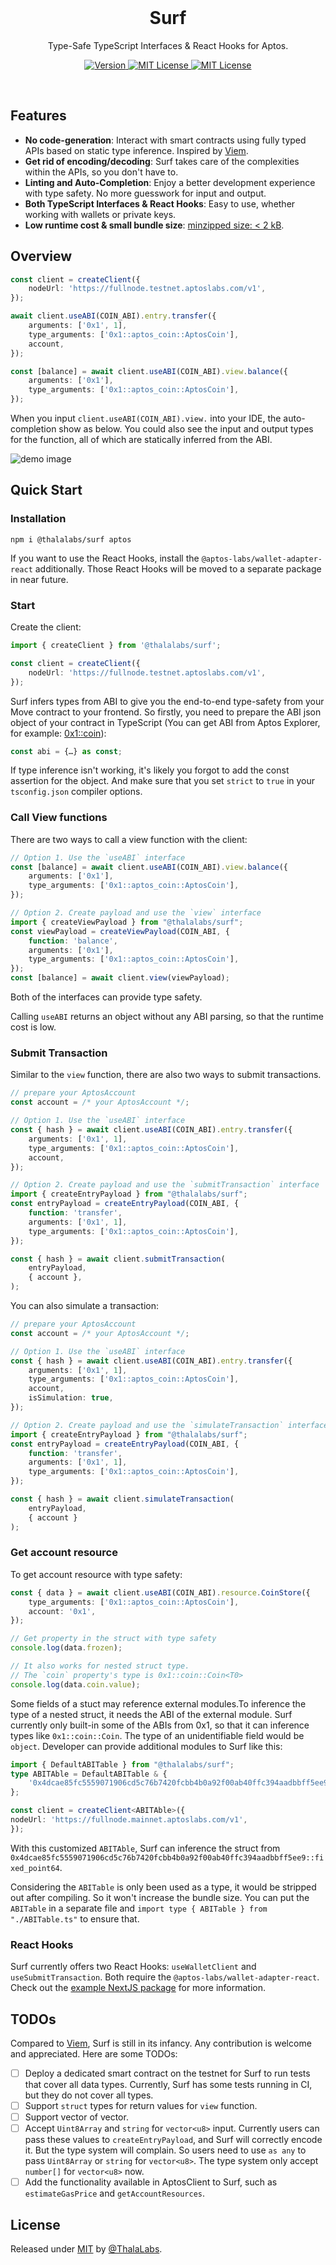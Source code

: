 <br/>

<h1 align="center">
  Surf
</h1>

<p align="center">
  Type-Safe TypeScript Interfaces & React Hooks for Aptos.
<p>

<p align="center">
  <a href="https://www.npmjs.com/package/@thalalabs/surf">
      <img src="https://img.shields.io/npm/v/@thalalabs/surf?colorA=2c8af7&colorB=2c8af7&style=flat" alt="Version">
  </a>
  <a href="https://github.com/ThalaLabs/surf/blob/main/LICENSE">
      <img src="https://img.shields.io/npm/l/@thalalabs/surf?colorA=2c8af7&colorB=2c8af7&style=flat" alt="MIT License">
  </a>
  <a href="https://bundlephobia.com/package/@thalalabs/surf">
      <img src="https://img.shields.io/bundlephobia/minzip/@thalalabs/surf?colorA=2c8af7&colorB=2c8af7&style=flat" alt="MIT License">
  </a>
</p>

<br>

## Features

- **No code-generation**: Interact with smart contracts using fully typed APIs based on static type inference. Inspired by [Viem](https://viem.sh/).
- **Get rid of encoding/decoding**: Surf takes care of the complexities within the APIs, so you don't have to.
- **Linting and Auto-Completion**: Enjoy a better development experience with type safety. No more guesswork for input and output.
- **Both TypeScript Interfaces & React Hooks**: Easy to use, whether working with wallets or private keys.
- **Low runtime cost & small bundle size**: [minzipped size: < 2 kB](https://bundlephobia.com/package/@thalalabs/surf).

## Overview

```TypeScript
const client = createClient({
    nodeUrl: 'https://fullnode.testnet.aptoslabs.com/v1',
});

await client.useABI(COIN_ABI).entry.transfer({
    arguments: ['0x1', 1],
    type_arguments: ['0x1::aptos_coin::AptosCoin'],
    account,
});

const [balance] = await client.useABI(COIN_ABI).view.balance({
    arguments: ['0x1'],
    type_arguments: ['0x1::aptos_coin::AptosCoin'],
});
```

When you input `client.useABI(COIN_ABI).view.` into your IDE, the auto-completion show as below. You could also see the input and output types for the function, all of which are statically inferred from the ABI.

![demo image](./images/surf-hero.gif)

## Quick Start

### Installation

```shell
npm i @thalalabs/surf aptos
```

If you want to use the React Hooks, install the `@aptos-labs/wallet-adapter-react` additionally. Those React Hooks will be moved to a separate package in near future.

### Start

Create the client:

```TypeScript
import { createClient } from '@thalalabs/surf';

const client = createClient({
    nodeUrl: 'https://fullnode.testnet.aptoslabs.com/v1',
});
```

Surf infers types from ABI to give you the end-to-end type-safety from your Move contract to your frontend. So firstly, you need to prepare the ABI json object of your contract in TypeScript (You can get ABI from Aptos Explorer, for example: [0x1::coin](https://explorer.aptoslabs.com/account/0x1/modules/code/coin?network=testnet)):

```TypeScript
const abi = {…} as const;
```

If type inference isn't working, it's likely you forgot to add the const assertion for the object. And make sure that you set `strict` to `true` in your `tsconfig.json` compiler options.

### Call View functions

There are two ways to call a view function with the client:

```typescript
// Option 1. Use the `useABI` interface
const [balance] = await client.useABI(COIN_ABI).view.balance({
    arguments: ['0x1'],
    type_arguments: ['0x1::aptos_coin::AptosCoin'],
});

// Option 2. Create payload and use the `view` interface
import { createViewPayload } from "@thalalabs/surf";
const viewPayload = createViewPayload(COIN_ABI, {
    function: 'balance',
    arguments: ['0x1'],
    type_arguments: ['0x1::aptos_coin::AptosCoin'],
});
const [balance] = await client.view(viewPayload);
```

Both of the interfaces can provide type safety.

Calling `useABI` returns an object without any ABI parsing, so that the runtime cost is low.

### Submit Transaction

Similar to the `view` function, there are also two ways to submit transactions.

```typescript
// prepare your AptosAccount
const account = /* your AptosAccount */;

// Option 1. Use the `useABI` interface
const { hash } = await client.useABI(COIN_ABI).entry.transfer({
    arguments: ['0x1', 1],
    type_arguments: ['0x1::aptos_coin::AptosCoin'],
    account,
});

// Option 2. Create payload and use the `submitTransaction` interface
import { createEntryPayload } from "@thalalabs/surf";
const entryPayload = createEntryPayload(COIN_ABI, {
    function: 'transfer',
    arguments: ['0x1', 1],
    type_arguments: ['0x1::aptos_coin::AptosCoin'],
});

const { hash } = await client.submitTransaction(
    entryPayload, 
    { account },
);
```

You can also simulate a transaction:

```typescript
// prepare your AptosAccount
const account = /* your AptosAccount */;

// Option 1. Use the `useABI` interface
const { hash } = await client.useABI(COIN_ABI).entry.transfer({
    arguments: ['0x1', 1],
    type_arguments: ['0x1::aptos_coin::AptosCoin'],
    account,
    isSimulation: true,
});

// Option 2. Create payload and use the `simulateTransaction` interface
import { createEntryPayload } from "@thalalabs/surf";
const entryPayload = createEntryPayload(COIN_ABI, {
    function: 'transfer',
    arguments: ['0x1', 1],
    type_arguments: ['0x1::aptos_coin::AptosCoin'],
});

const { hash } = await client.simulateTransaction(
    entryPayload, 
    { account }
);
```

### Get account resource

To get account resource with type safety:

```typescript
const { data } = await client.useABI(COIN_ABI).resource.CoinStore({
    type_arguments: ['0x1::aptos_coin::AptosCoin'],
    account: '0x1',
});

// Get property in the struct with type safety
console.log(data.frozen);

// It also works for nested struct type.
// The `coin` property's type is 0x1::coin::Coin<T0>
console.log(data.coin.value);
```

Some fields of a stuct may reference external modules.To inference the type of a nested struct, it needs the ABI of the external module. Surf currently only built-in some of the ABIs from 0x1, so that it can inference types like `0x1::coin::Coin`. The type of an unidentifiable field would be `object`. Developer can provide additional modules to Surf like this:
```TypeScript
import { DefaultABITable } from "@thalalabs/surf";
type ABITAble = DefaultABITable & {
    '0x4dcae85fc5559071906cd5c76b7420fcbb4b0a92f00ab40ffc394aadbbff5ee9::fixed_point64': typeof FIXED_POINT64_ABI,
};

const client = createClient<ABITAble>({
nodeUrl: 'https://fullnode.mainnet.aptoslabs.com/v1',
});
```

With this customized `ABITAble`, Surf can inference the struct from `0x4dcae85fc5559071906cd5c76b7420fcbb4b0a92f00ab40ffc394aadbbff5ee9::fixed_point64`.

Considering the `ABITable` is only been used as a type, it would be stripped out after compiling. So it won't increase the bundle size. You can put the `ABITable` in a separate file and `import type { ABITable } from "./ABITable.ts"` to ensure that.

### React Hooks

Surf currently offers two React Hooks: `useWalletClient` and `useSubmitTransaction`. Both require the `@aptos-labs/wallet-adapter-react`. Check out the [example NextJS package](https://github.com/ThalaLabs/surf/blob/main/example/app/page.tsx) for more information.

## TODOs
Compared to [Viem](https://viem.sh/), Surf is still in its infancy. Any contribution is welcome and appreciated. Here are some TODOs:

- [ ] Deploy a dedicated smart contract on the testnet for Surf to run tests that cover all data types. Currently, Surf has some tests running in CI, but they do not cover all types.
- [ ] Support `struct` types for return values for `view` function.
- [ ] Support vector of vector.
- [ ] Accept `Uint8Array` and `string` for `vector<u8>` input. Currently users can pass these values to `createEntryPayload`, and Surf will correctly encode it. But the type system will complain. So users need to use `as any` to pass `Uint8Array` or `string` for `vector<u8>`. The type system only accept `number[]` for `vector<u8>` now.
- [ ] Add the functionality available in AptosClient to Surf, such as `estimateGasPrice` and `getAccountResources`.

## License

Released under [MIT](/LICENSE) by [@ThalaLabs](https://github.com/ThalaLabs).
